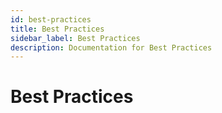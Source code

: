 ```yaml
---
id: best-practices
title: Best Practices
sidebar_label: Best Practices
description: Documentation for Best Practices
---
```


# Best Practices
